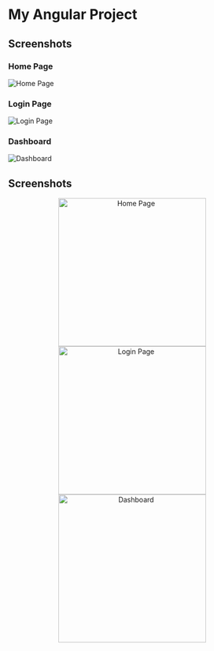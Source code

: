 # My Angular Project

## Screenshots

### Home Page
![Home Page](/assets/images/logo.png)

### Login Page
![Login Page](assets/img/logo.png)

### Dashboard
![Dashboard](assets/img/dashboard.png)


## Screenshots

<p align="center">
  <img src="assets/img/home.png" alt="Home Page" width="300">
  <img src="assets/img/logo.png" alt="Login Page" width="300">
  <img src="assets/img/dashboard.png" alt="Dashboard" width="300">
</p>
